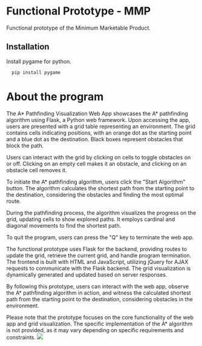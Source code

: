 
# Functional Prototype - MMP

Functional prototype of the Minimum Marketable Product.


## Installation

Install pygame for python.

```bash
  pip install pygame
```
    
# About the program
The A* Pathfinding Visualization Web App showcases the A* pathfinding algorithm using Flask, a Python web framework. Upon accessing the app, users are presented with a grid table representing an environment. The grid contains cells indicating positions, with an orange dot as the starting point and a blue dot as the destination. Black boxes represent obstacles that block the path.

Users can interact with the grid by clicking on cells to toggle obstacles on or off. Clicking on an empty cell makes it an obstacle, and clicking on an obstacle cell removes it.

To initiate the A* pathfinding algorithm, users click the "Start Algorithm" button. The algorithm calculates the shortest path from the starting point to the destination, considering the obstacles and finding the most optimal route.

During the pathfinding process, the algorithm visualizes the progress on the grid, updating cells to show explored paths. It employs cardinal and diagonal movements to find the shortest path.

To quit the program, users can press the "Q" key to terminate the web app.

The functional prototype uses Flask for the backend, providing routes to update the grid, retrieve the current grid, and handle program termination. The frontend is built with HTML and JavaScript, utilizing jQuery for AJAX requests to communicate with the Flask backend. The grid visualization is dynamically generated and updated based on server responses.

By following this prototype, users can interact with the web app, observe the A* pathfinding algorithm in action, and witness the calculated shortest path from the starting point to the destination, considering obstacles in the environment.

Please note that the prototype focuses on the core functionality of the web app and grid visualization. The specific implementation of the A* algorithm is not provided, as it may vary depending on specific requirements and constraints.
![](https://github.com/nikhilkoche/Optimal-Path/blob/main/MMP/templ.png)
